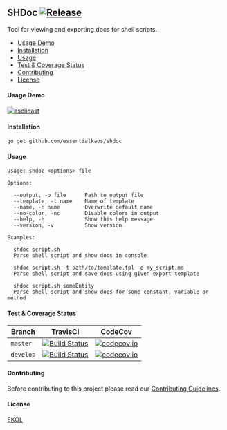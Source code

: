 ## SHDoc [![Release](https://img.shields.io/github/release/essentialkaos/shdoc.svg)](https://github.com/essentialkaos/shdoc/releases/latest)

Tool for viewing and exporting docs for shell scripts.

* [Usage Demo](#usage-demo)
* [Installation](#installation)
* [Usage](#usage)
* [Test & Coverage Status](#test--coverage-status)
* [Contributing](#contributing)
* [License](#license)

#### Usage Demo

[![asciicast](https://asciinema.org/a/44314.png)](https://asciinema.org/a/44314)

#### Installation

````
go get github.com/essentialkaos/shdoc
````

#### Usage

```
Usage: shdoc <options> file

Options:

  --output, -o file      Path to output file
  --template, -t name    Name of template
  --name, -n name        Overwrite default name
  --no-color, -nc        Disable colors in output
  --help, -h             Show this help message
  --version, -v          Show version

Examples:

  shdoc script.sh
  Parse shell script and show docs in console

  shdoc script.sh -t path/to/template.tpl -o my_script.md
  Parse shell script and save docs using given export template

  shdoc script.sh someEntity
  Parse shell script and show docs for some constant, variable or method

```

#### Test & Coverage Status

| Branch | TravisCI | CodeCov |
|--------|----------|---------|
| `master` | [![Build Status](https://travis-ci.org/essentialkaos/shdoc.svg?branch=master)](https://travis-ci.org/essentialkaos/shdoc) | [![codecov.io](https://codecov.io/github/essentialkaos/shdoc/coverage.svg?branch=master)](https://codecov.io/github/essentialkaos/shdoc?branch=master) |
| `develop` | [![Build Status](https://travis-ci.org/essentialkaos/shdoc.svg?branch=develop)](https://travis-ci.org/essentialkaos/shdoc) | [![codecov.io](https://codecov.io/github/essentialkaos/shdoc/coverage.svg?branch=develop)](https://codecov.io/github/essentialkaos/shdoc?branch=develop) |

#### Contributing

Before contributing to this project please read our [Contributing Guidelines](https://github.com/essentialkaos/contributing-guidelines#contributing-guidelines).

#### License

[EKOL](https://essentialkaos.com/ekol)

